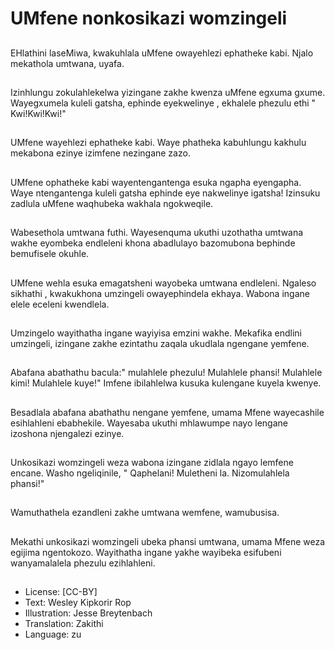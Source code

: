 # UMfene nonkosikazi womzingeli

##
EHlathini laseMiwa, kwakuhlala
uMfene owayehlezi ephatheke
kabi. Njalo mekathola umtwana,
uyafa.

##
Izinhlungu zokulahlekelwa
yizingane zakhe kwenza uMfene
egxuma gxume. Wayegxumela
kuleli gatsha, ephinde
eyekwelinye , ekhalele phezulu
ethi " Kwi!Kwi!Kwi!"

##
UMfene wayehlezi ephatheke
kabi.
Waye phatheka kabuhlungu
kakhulu mekabona ezinye
izimfene nezingane zazo.

##
UMfene ophatheke kabi
wayentengantenga esuka
ngapha eyengapha. Waye
ntengantenga kuleli gatsha
ephinde eye nakwelinye
igatsha!
Izinsuku zadlula uMfene
waqhubeka wakhala
ngokweqile.

##
Wabesethola umtwana futhi.
Wayesenquma ukuthi uzothatha
umtwana wakhe eyombeka
endleleni khona abadlulayo
bazomubona bephinde
bemufisele okuhle.

##
UMfene wehla esuka
emagatsheni wayobeka
umtwana endleleni. Ngaleso
sikhathi , kwakukhona
umzingeli owayephindela
ekhaya. Wabona ingane elele
eceleni kwendlela.

##
Umzingelo wayithatha ingane
wayiyisa emzini wakhe.
Mekafika endlini umzingeli,
izingane zakhe ezintathu zaqala
ukudlala ngengane yemfene.

##
Abafana abathathu bacula:"
mulahlele phezulu! Mulahlele
phansi! Mulahlele kimi!
Mulahlele kuye!" Imfene
ibilahlelwa kusuka kulengane
kuyela kwenye.

##
Besadlala abafana abathathu
nengane yemfene, umama
Mfene wayecashile esihlahleni
ebabhekile. Wayesaba ukuthi
mhlawumpe nayo lengane
izoshona njengalezi ezinye.

##
Unkosikazi womzingeli weza
wabona izingane zidlala ngayo
lemfene encane. Washo
ngeliqinile, " Qaphelani!
Muletheni la. Nizomulahlela
phansi!"

##
Wamuthathela ezandleni zakhe
umtwana wemfene,
wamubusisa.

##
Mekathi unkosikazi womzingeli
ubeka phansi umtwana, umama
Mfene weza egijima
ngentokozo. Wayithatha ingane
yakhe wayibeka esifubeni
wanyamalalela phezulu
ezihlahleni.

##
* License: [CC-BY]
* Text: Wesley Kipkorir Rop
* Illustration: Jesse Breytenbach
* Translation: Zakithi
* Language: zu
